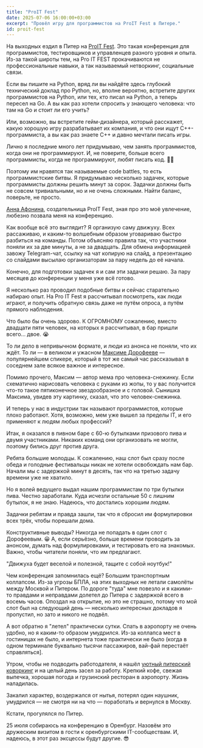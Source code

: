 ```yaml
---
title: "ProIT Fest"
date: 2025-07-06 16:00:00+03:00
excerpt: "Провёл игру для программистов на ProIT Fest в Питере."
id: proit-fest
---
```


На выходных ездил в Питер на [ProIT Fest](https://vk.com/club214863425). Это такая конференция для программистов, тестировщиков и управленцев разного уровня и опыта. Из-за такой широты тем, на Pro IT FEST прокачиваются не профессиональные навыки, а так называемый нетворкинг, социальные связи.

Если вы пишите на Python, вряд ли вы найдёте здесь глубокий технический доклад про Python, но, вполне вероятно, встретите других программистов на Python, или тех, кто писал на Python, а теперь пересел на Go. А вы как раз хотели спросить у знающего человека: что там на Go и стоит ли его учить?

Или, возможно, вы встретите гейм-дизайнера, который расскажет, какую хорошую игру разрабатывает их компания, и что они ищут C++-программиста, а вы как раз знаете C++ и давно мечтали писать игры.

Лично я последние много лет придумываю, чем занять программистов, когда они не программируют. И, не поверите, больше всего программисты, когда не программируют, любят писать код. 🤷‍♂

Поэтому им нравятся так называемые code battles, то есть программистские битвы. Я придумываю несколько задачек, которые программисты должны решить минут за сорок. Задачки должны быть не совсем тривиальными, но и не очень сложными. Найти баланс, поверьте, не просто.
 
[Анна Афонина](https://vk.com/id1058304), создательница ProIT Fest, зная про это моё увлечение, любезно позвала меня на конференцию.

Как вообще всё это выглядит? Я организую саму движуху. Всех рассаживаю, и каким-то волшебным образом уговариваю быстро разбиться на команды. Потом объясняю правила так, что участники поняли их за две минуты, а не за двадцать. Для обмена информацией завожу Telegram-чат, ссылку на чат копирую на слайд, а презентацию со слайдами высылаю организаторам за пару недель до её начала.

Конечно, для подготовки задачек я и сам эти задачки решаю. За пару месяцев до конференции у меня уже всё готово.

Я несколько раз проводил подобные битвы и сейчас старательно набираю опыт. На Pro IT Fest я рассчитывал посмотреть, как люди играют, и получить обратную связь даже не путём опроса, а путём прямого наблюдения.

Что было бы очень здорово. К ОГРОМНОМУ сожалению, вместо двадцати пяти человек, на которых я рассчитывал, в бар пришли всего... двое. 😭

То ли дело в непривычном формате, и люди из анонса не поняли, что их ждёт. То ли — в великом и ужасном [Максиме Дорофееве](https://vk.com/id235585242) — популярнейшем спикере, который в тот же самый час рассказывал в соседнем зале всякое важное и интересное.

Помимо прочего, Максим — автор мема про человека-снежинку. Если схематично нарисовать человека с руками из жопы, то у вас получится что-то такое пятиконечное звездообразное и с головой. Сынишка Максима, увидев эту картинку, сказал, что это человек-снежинка.

И теперь у нас в индустрии так называют программистов, которые плохо работают. Хотя, возможно, мем уже вышел за пределы IT, и его применяют к людям любых профессий?

Итак, я оказался в пивном баре с 60-ю бутылками призового пива и двумя участниками. Никаких команд они организовать не могли, поэтому бились друг против друга.

Ребята большие молодцы. К сожалению, наш слот был сразу после обеда и голодные фестивальцы никак не хотели освобождать нам бар. Начали мы с задержкой минут в десять, так что на третью задачу времени уже не хватило.

Но я волей ведущего выдал нашим программистам по три бутылки пива. Честно заработали. Куда исчезли остальные 50 с лишним бутылок, я не знаю. Надеюсь, что достались хорошим людям.

Задачки ребятам и правда зашли, так что я сбросил им формулировки всех трёх, чтобы порешали дома.

Конструктивные выводы? Никогда не попадать в один слот с Дорофеевым. 😀 А, если серьёзно, больше времени проводить за анонсом, думать над формулировками, и тестировать его на знакомых. Важно, чтобы читатели поняли, что им предлагают.

"Движуха будет веселой и полезной, тащите с собой ноутбук!"

Чем конференция запомнилась ещё? Большим транспортным коллапсом. Из-за угрозы БПЛА, на этих выходных не летали самолёты между Москвой и Питером. По дороге "туда" мне повезло и я какими-то правдами и неправдами долетел до Питера с задержкой всего в восемь часов. Опоздал на открытие, но это не страшно, потому что мой слот был на следующий день — несколько интересных докладов я пропустил, но зато и никого не подвёл.

А вот обратно я "летел" практически сутки. Спать в аэропорту не очень удобно, но я каким-то образом умудрился. Из-за коллапса мест в гостиницах не было, и интернета тоже практически не было (когда в одном терминале буквально тысячи пассажиров, вай-фай перестаёт справляться].

Утром, чтобы не подводить работодателя, я нашёл [уютный питерский коворкинг](https://vk.com/id809347764) и на целый день засел за работу.
Крепкий кофе, свежая выпечка, хорошая погода и грузинский ресторан в аэропорту. Жизнь наладилась.

Закалил характер, воздержался от нытья, потерял один наушник, умудрился — не смотря ни на что — поработать и вернулся в Москву.

Кстати, прогулялся по Питер.

25 июля собираюсь на конференцию в Оренбург. Назовём это дружеским визитом в гости к оренбургскими IT-сообществам.
И, надеюсь, в этот раз эксцессы будут другие. 😎
